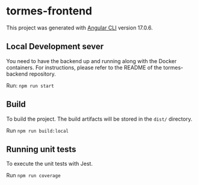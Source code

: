# tormes-frontend

This project was generated with [Angular CLI](https://github.com/angular/angular-cli) version 17.0.6.

## Local Development sever
You need to have the backend up and running along with the Docker containers. For instructions, please refer to the README of the tormes-backend repository.

Run: `npm run start`

## Build
To build the project. The build artifacts will be stored in the `dist/` directory.

Run `npm run build:local` 

## Running unit tests
To execute the unit tests with Jest.

Run `npm run coverage` 
